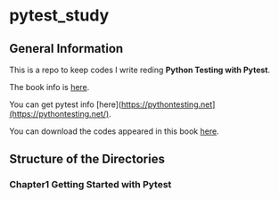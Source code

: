 # pytest_study

## General Information
This is a repo to keep codes I write reding **Python Testing with Pytest**.

The book info is [here](https://pragprog.com/book/bopytest/python-testing-with-pytest).

You can get pytest info [here](https://pythontesting.net](https://pythontesting.net/).

You can download the codes appeared in this book [here](https://pragprog.com/titles/bopytest/source_code).

## Structure of the Directories

### Chapter1 Getting Started with Pytest

###
